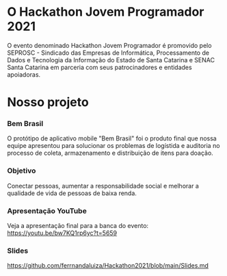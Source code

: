 # O Hackathon Jovem Programador 2021

O evento denominado Hackathon Jovem Programador é promovido pelo SEPROSC - Sindicado das Empresas de Informática, Processamento de Dados e Tecnologia da Informação do Estado de Santa Catarina e SENAC Santa Catarina em parceria com seus patrocinadores e entidades apoiadoras.


# Nosso projeto

### Bem Brasil

O protótipo de aplicativo mobile "Bem Brasil" foi o produto final que nossa equipe apresentou para solucionar os problemas de logístida e auditoria no processo de coleta, armazenamento e distribuição de itens para doação.

### Objetivo

Conectar pessoas, aumentar a responsabilidade social e melhorar a qualidade de vida de pessoas de baixa renda.

### Apresentação YouTube

Veja a apresentação final para a banca do evento: https://youtu.be/bw7KQ1rp6yc?t=5659

### Slides

https://github.com/ferrnandaluiza/Hackathon2021/blob/main/Slides.md
